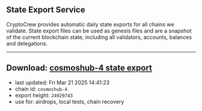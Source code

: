 ## State Export Service
CryptoCrew provides automatic daily state exports for all chains we validate. State export files can be used as genesis files and are a snapshot of the current blockchain state, including all validators, accounts, balances and delegations.

---
**Download: [cosmoshub-4 state export](https://dl-eu2.ccvalidators.com/SERVICE/cosmoshub/cosmoshub-4_export_24929743.json)**
---

- last updated: Fri Mar 21 2025 14:41:23
- chain id: `cosmoshub-4`
- export height: `24929743`
- use for: airdrops, local tests, chain recovery
